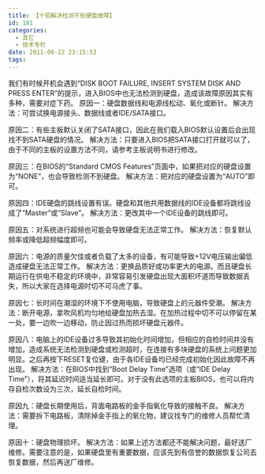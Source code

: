 ```yaml
---
title: 【十招解决检测不到硬盘故障】
id: 181
categories:
  - 其它
  - 技术专栏
date: 2011-08-22 23:15:53
tags:
---
```


<div id="blog_text">

我们有时候开机会遇到“DISK BOOT FAILURE, INSERT SYSTEM DISK AND PRESS ENTER”的提示，进入BIOS中也无法检测到硬盘，造成该故障原因其实有多种，需要对症下药。
原因一：硬盘数据线和电源线松动、氧化或断针。
解决方法：可尝试换电源接头、数据线或者IDE/SATA接口。

原因二：有些主板默认关闭了SATA接口，因此在我们载入BIOS默认设置后会出现找不到SATA硬盘的情况。
解决方法：只要进入BIOS把SATA接口打开就可以了，由于不同的主板的设置方法不同，请参考主板说明书进行修改。

原因三：在BIOS的“Standard CMOS Features”页面中，如果把对应的硬盘设置为“NONE”，也会导致检测不到硬盘。
解决方法：把对应的硬盘设置为“AUTO”即可。

原因四：IDE硬盘的跳线设置有误。硬盘和其他共用数据线的IDE设备都将跳线设成了“Master”或“Slave”。
解决方法：更改其中一个IDE设备的跳线即可。

原因五：对系统进行超频也可能会导致硬盘无法正常工作。
解决方法：恢复默认频率或降低超频幅度即可。

原因六：电源的质量欠佳或者负载了太多的设备，有可能导致+12V电压输出偏低造成硬盘无法正常工作。
解决方法：更换品质好或功率更大的电源。而且硬盘长期运行在供电不稳定的环境中，非常容易引发硬盘出现大面积坏道而导致数据丢失，所以大家在选择电源时切不可马虎了事。

原因七：长时间在潮湿的环境下不使用电脑，导致硬盘上的元器件受潮。
解决方法：断开电源，拿吹风机均匀地给硬盘加热去湿。在加热过程中切不可以停留在某一处，要一边吹一边移动，防止因过热而损坏硬盘元器件。

原因八：电脑上的IDE设备过多导致其初始化时间增加，但相应的自检时间并没有增加，造成系统无法检测到硬盘或检测超时，在连接有多块硬盘的系统上问题更加明显。之后再按下RESET复位键，由于各IDE设备均已经完成初始化因此故障不再出现。
解决方法：在BIOS中找到“Boot Delay Time”选项（或“IDE Delay Time”），将其延迟时间适当延长即可。对于没有此选项的主板BIOS，也可以将内存自检次数设为三次，延长自检时间。

原因九：硬盘长期使用后，背面电路板的金手指氧化导致的接触不良。
解决方法：需要拆下电路板，清除掉金手指上的氧化物，建议找专门的维修人员帮忙清理。

原因十：硬盘物理损坏。
解决方法：如果上述方法都还不能解决问题，最好送厂维修。需要注意的是，如果硬盘里有重要数据，应该先到有信誉的数据恢复公司去恢复数据，然后再送厂维修。

</div>